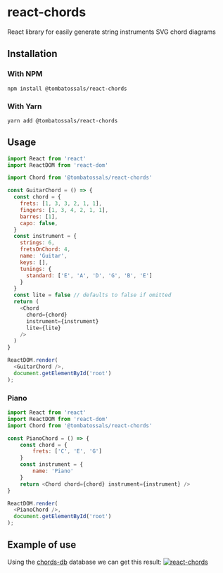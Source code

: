 # react-chords

React library for easily generate string instruments SVG chord diagrams

## Installation

### With NPM

```
npm install @tombatossals/react-chords
```

### With Yarn

```
yarn add @tombatossals/react-chords
```

## Usage

```js
import React from 'react'
import ReactDOM from 'react-dom'

import Chord from '@tombatossals/react-chords'

const GuitarChord = () => {
  const chord = {
    frets: [1, 3, 3, 2, 1, 1],
    fingers: [1, 3, 4, 2, 1, 1],
    barres: [1],
    capo: false,
  }
  const instrument = {
    strings: 6,
    fretsOnChord: 4,
    name: 'Guitar',
    keys: [],
    tunings: {
      standard: ['E', 'A', 'D', 'G', 'B', 'E']
    }
  }
  const lite = false // defaults to false if omitted
  return (
    <Chord
      chord={chord}
      instrument={instrument}
      lite={lite}
    />
  )
}

ReactDOM.render(
  <GuitarChord />,
  document.getElementById('root')
);
```

### Piano

```js
import React from 'react'
import ReactDOM from 'react-dom'
import Chord from '@tombatossals/react-chords'

const PianoChord = () => {
    const chord = {
        frets: ['C', 'E', 'G']
    }
    const instrument = {
        name: 'Piano'
    }
    return <Chord chord={chord} instrument={instrument} />
}

ReactDOM.render(
  <PianoChord />,
  document.getElementById('root')
);
```

## Example of use
Using the [chords-db](http://github.com/tombatossals/chords-db) database we can get this result:
[![react-chords](https://raw.githubusercontent.com/tombatossals/react-chords/webpage/src/images/react-chords.png)](https://tombatossals.github.io/react-chords/)
